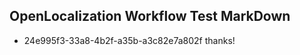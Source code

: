 ## OpenLocalization Workflow Test MarkDown
* 24e995f3-33a8-4b2f-a35b-a3c82e7a802f 
thanks!<!--HONumber=Mar16_HO2-->
